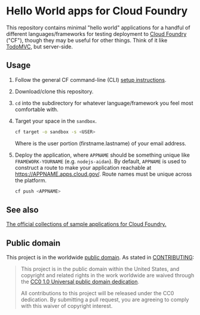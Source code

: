 # Hello World apps for Cloud Foundry

This repository contains minimal "hello world" applications for a handful of different languages/frameworks for testing deployment to [Cloud Foundry](http://www.cloudfoundry.org/) ("CF"), though they may be useful for other things. Think of it like [TodoMVC](http://todomvc.com/), but server-side.

## Usage

1. Follow the general CF command-line (CLI) [setup instructions](https://docs.cloud.gov/getting-started/setup/).
1. Download/clone this repository.
1. `cd` into the subdirectory for whatever language/framework you feel most comfortable with.
1. Target your space in the `sandbox`.

    ```bash
    cf target -o sandbox -s <USER>
    ```
    
    Where <USER> is the user portion (firstname.lastname) of your email address.

1. Deploy the application, where `APPNAME` should be something unique like `FRAMEWORK-YOURNAME` (e.g. `nodejs-aidan`). By default, `APPNAME` is used to construct a route to make your application reachable at https://APPNAME.apps.cloud.gov/. Route names must be unique across the platform.


    ```bash
    cf push <APPNAME>
    ```

## See also

[The official collections of sample applications for Cloud Foundry.](https://github.com/cloudfoundry-samples)

## Public domain

This project is in the worldwide [public domain](LICENSE.md). As stated in [CONTRIBUTING](CONTRIBUTING.md):

> This project is in the public domain within the United States, and copyright and related rights in the work worldwide are waived through the [CC0 1.0 Universal public domain dedication](https://creativecommons.org/publicdomain/zero/1.0/).
>
>All contributions to this project will be released under the CC0
>dedication. By submitting a pull request, you are agreeing to comply
>with this waiver of copyright interest.
